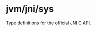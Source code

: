 # jvm/jni/sys

Type definitions for the official [JNI C API](https://docs.oracle.com/javase/8/docs/technotes/guides/jni/spec/jniTOC.html).